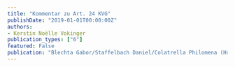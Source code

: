 ```yaml
---
title: "Kommentar zu Art. 24 KVG"
publishDate: "2019-01-01T00:00:00Z"
authors:
- Kerstin Noëlle Vokinger 
publication_types: ["6"]
featured: False
publication: "Blechta Gabor/Staffelbach Daniel/Colatrella Philomena (Hrsg.), Basler Kommentar zum Krankenversicherungsgesetz, Basel "
---
```

